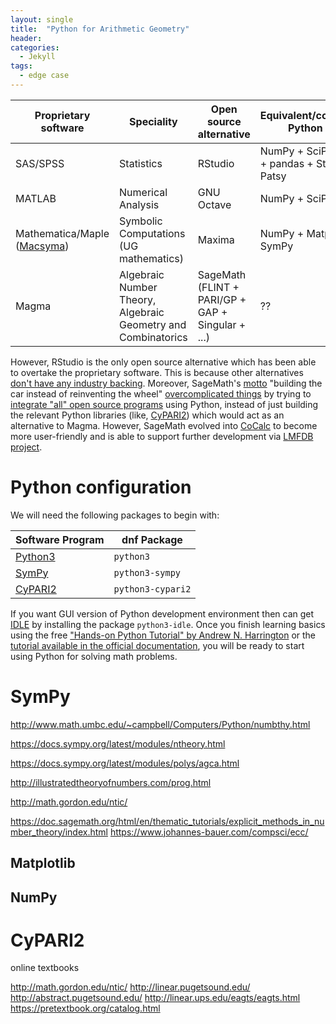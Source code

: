 ```yaml
---
layout: single
title:  "Python for Arithmetic Geometry"
header:
categories: 
  - Jekyll
tags:
  - edge case
---
```



| Proprietary software | Speciality | Open source alternative | Equivalent/complementary Python libraries |
|----------|----------| ---------- | --------- |
|SAS/SPSS | Statistics | RStudio | NumPy + SciPy + Matplotlib + pandas + Statsmodels + Patsy|
|MATLAB | Numerical Analysis | GNU Octave | NumPy + SciPy + Matplotlib |
|Mathematica/Maple ([Macsyma](https://en.wikipedia.org/wiki/Macsyma))| Symbolic Computations (UG mathematics) | Maxima  | NumPy + Matplotlib + SymPy |
|Magma | Algebraic Number Theory, Algebraic Geometry and Combinatorics | SageMath (FLINT + PARI/GP + GAP + Singular + ...) | ?? |

However, RStudio is the only open source alternative which has been able to overtake the proprietary software. This is because other alternatives [don't have any industry backing](https://gkorpal.github.io/files/bp.pdf). Moreover, SageMath's [motto](https://gkorpal.github.io/files/icms_2010.pdf) "building the car instead of reinventing the wheel" [overcomplicated things](https://sagemath.blogspot.com/2014/08/what-is-sagemathcloud-lets-clear-some.html) by trying to [integrate "all" open source programs](https://www.sagemath.org/links-components.html) using Python, instead of just building the relevant Python libraries (like, [CyPARI2](https://github.com/sagemath/cypari2))  which would act as an alternative to Magma. However, SageMath evolved into [CoCalc](https://cocalc.com/index.html) to become more user-friendly and is able to support further development via [LMFDB project](https://www.lmfdb.org/acknowledgment). 

# Python configuration

We will need the following packages to begin with:

| Software Program | dnf Package |
|----------|----------|
|[Python3](https://fedoralovespython.org/) |`python3`|
|[SymPy](https://developer.fedoraproject.org/tech/languages/python/scipy.html) | `python3-sympy`|
|[CyPARI2](https://pari.math.u-bordeaux.fr/Events/PARI2019/talks/jeroen.html) | `python3-cypari2`|

If you want GUI version of Python development environment then can get [IDLE](https://docs.python.org/3/library/idle.html) by installing the package `python3-idle`. Once you finish learning basics using the free ["Hands-on Python Tutorial" by Andrew N. Harrington](http://anh.cs.luc.edu/python/hands-on/3.1/) or the [tutorial available in the official documentation](https://docs.python.org/3/tutorial/), you will be ready to start using Python for solving math problems.

# SymPy

http://www.math.umbc.edu/~campbell/Computers/Python/numbthy.html

https://docs.sympy.org/latest/modules/ntheory.html

https://docs.sympy.org/latest/modules/polys/agca.html

http://illustratedtheoryofnumbers.com/prog.html

http://math.gordon.edu/ntic/

https://doc.sagemath.org/html/en/thematic_tutorials/explicit_methods_in_number_theory/index.html
https://www.johannes-bauer.com/compsci/ecc/

## Matplotlib

## NumPy

# CyPARI2
 
online textbooks

http://math.gordon.edu/ntic/
http://linear.pugetsound.edu/
http://abstract.pugetsound.edu/
http://linear.ups.edu/eagts/eagts.html
https://pretextbook.org/catalog.html


